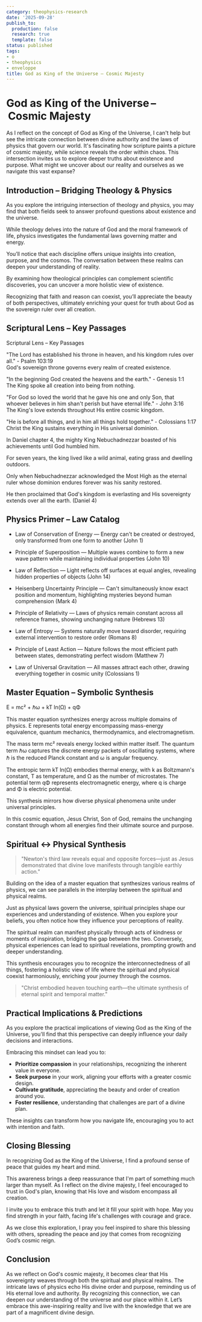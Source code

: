 ```yaml
---
category: theophysics-research
date: '2025-09-28'
publish_to:
  production: false
  research: true
  template: false
status: published
tags:
- o
- theophysics
- enveloppe
title: God as King of the Universe – Cosmic Majesty
---
```

   
# God as King of the Universe – Cosmic Majesty   
   
As I reflect on the concept of God as King of the Universe, I can't help but see the intricate connection between divine authority and the laws of physics that govern our world. It's fascinating how scripture paints a picture of cosmic majesty, while science reveals the order within chaos. This intersection invites us to explore deeper truths about existence and purpose. What might we uncover about our reality and ourselves as we navigate this vast expanse?   
   
## Introduction – Bridging Theology & Physics   
   
As you explore the intriguing intersection of theology and physics, you may find that both fields seek to answer profound questions about existence and the universe.   
   
While theology delves into the nature of God and the moral framework of life, physics investigates the fundamental laws governing matter and energy.   
   
You’ll notice that each discipline offers unique insights into creation, purpose, and the cosmos. The conversation between these realms can deepen your understanding of reality.   
   
By examining how theological principles can complement scientific discoveries, you can uncover a more holistic view of existence.   
   
Recognizing that faith and reason can coexist, you’ll appreciate the beauty of both perspectives, ultimately enriching your quest for truth about God as the sovereign ruler over all creation.   
   
## Scriptural Lens – Key Passages   
   
Scriptural Lens – Key Passages   
   
"The Lord has established his throne in heaven, and his kingdom rules over all." - Psalm 103:19   
God's sovereign throne governs every realm of created existence.   
   
"In the beginning God created the heavens and the earth." - Genesis 1:1   
The King spoke all creation into being from nothing.   
   
"For God so loved the world that he gave his one and only Son, that whoever believes in him shan't perish but have eternal life." - John 3:16   
The King's love extends throughout His entire cosmic kingdom.   
   
"He is before all things, and in him all things hold together." - Colossians 1:17   
Christ the King sustains everything in His universal dominion.   
   
In Daniel chapter 4, the mighty King Nebuchadnezzar boasted of his achievements until God humbled him.   
   
For seven years, the king lived like a wild animal, eating grass and dwelling outdoors.   
   
Only when Nebuchadnezzar acknowledged the Most High as the eternal ruler whose dominion endures forever was his sanity restored.   
   
He then proclaimed that God's kingdom is everlasting and His sovereignty extends over all the earth. (Daniel 4)   
   
## Physics Primer – Law Catalog   
   
   
- Law of Conservation of Energy — Energy can't be created or destroyed, only transformed from one form to another (John 1)   
   
   
- Principle of Superposition — Multiple waves combine to form a new wave pattern while maintaining individual properties (John 10)   
   
   
- Law of Reflection — Light reflects off surfaces at equal angles, revealing hidden properties of objects (John 14)   
   
   
- Heisenberg Uncertainty Principle — Can't simultaneously know exact position and momentum, highlighting mysteries beyond human comprehension (Mark 4)   
   
   
- Principle of Relativity — Laws of physics remain constant across all reference frames, showing unchanging nature (Hebrews 13)   
   
   
- Law of Entropy — Systems naturally move toward disorder, requiring external intervention to restore order (Romans 8)   
   
   
- Principle of Least Action — Nature follows the most efficient path between states, demonstrating perfect wisdom (Matthew 7)   
   
   
- Law of Universal Gravitation — All masses attract each other, drawing everything together in cosmic unity (Colossians 1)   
   
## Master Equation – Symbolic Synthesis   
   
E = mc² + ℏω + kT ln(Ω) + qΦ   
   
This master equation synthesizes energy across multiple domains of physics. E represents total energy encompassing mass-energy equivalence, quantum mechanics, thermodynamics, and electromagnetism.   
   
The mass term mc² reveals energy locked within matter itself. The quantum term ℏω captures the discrete energy packets of oscillating systems, where ℏ is the reduced Planck constant and ω is angular frequency.   
   
The entropic term kT ln(Ω) embodies thermal energy, with k as Boltzmann's constant, T as temperature, and Ω as the number of microstates. The potential term qΦ represents electromagnetic energy, where q is charge and Φ is electric potential.   
   
This synthesis mirrors how diverse physical phenomena unite under universal principles.   
   
In this cosmic equation, Jesus Christ, Son of God, remains the unchanging constant through whom all energies find their ultimate source and purpose.   
   
## Spiritual ↔ Physical Synthesis   
   
> "Newton's third law reveals equal and opposite forces—just as Jesus demonstrated that divine love manifests through tangible earthly action."   
   
Building on the idea of a master equation that synthesizes various realms of physics, we can see parallels in the interplay between the spiritual and physical realms.   
   
Just as physical laws govern the universe, spiritual principles shape our experiences and understanding of existence. When you explore your beliefs, you often notice how they influence your perceptions of reality.   
   
The spiritual realm can manifest physically through acts of kindness or moments of inspiration, bridging the gap between the two. Conversely, physical experiences can lead to spiritual revelations, prompting growth and deeper understanding.   
   
This synthesis encourages you to recognize the interconnectedness of all things, fostering a holistic view of life where the spiritual and physical coexist harmoniously, enriching your journey through the cosmos.   
   
> "Christ embodied heaven touching earth—the ultimate synthesis of eternal spirit and temporal matter."   
   
## Practical Implications & Predictions   
   
As you explore the practical implications of viewing God as the King of the Universe, you'll find that this perspective can deeply influence your daily decisions and interactions.   
   
Embracing this mindset can lead you to:   
   
   
- **Prioritize compassion** in your relationships, recognizing the inherent value in everyone.   
- **Seek purpose** in your work, aligning your efforts with a greater cosmic design.   
- **Cultivate gratitude**, appreciating the beauty and order of creation around you.   
- **Foster resilience**, understanding that challenges are part of a divine plan.   
   
These insights can transform how you navigate life, encouraging you to act with intention and faith.   
   
## Closing Blessing   
   
In recognizing God as the King of the Universe, I find a profound sense of peace that guides my heart and mind.   
   
This awareness brings a deep reassurance that I'm part of something much larger than myself. As I reflect on the divine majesty, I feel encouraged to trust in God's plan, knowing that His love and wisdom encompass all creation.   
   
I invite you to embrace this truth and let it fill your spirit with hope. May you find strength in your faith, facing life's challenges with courage and grace.   
   
As we close this exploration, I pray you feel inspired to share this blessing with others, spreading the peace and joy that comes from recognizing God’s cosmic reign.   
   
## Conclusion   
   
As we reflect on God's cosmic majesty, it becomes clear that His sovereignty weaves through both the spiritual and physical realms. The intricate laws of physics echo His divine order and purpose, reminding us of His eternal love and authority. By recognizing this connection, we can deepen our understanding of the universe and our place within it. Let’s embrace this awe-inspiring reality and live with the knowledge that we are part of a magnificent divine design.